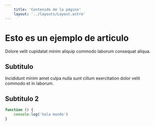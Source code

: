 ```yaml
---
    title: 'Contenido de la página'
    layout: '../layouts/Layout.astro'
---
```

# Esto es un ejemplo de articulo

Dolore velit cupidatat minim aliquip commodo laborum consequat aliqua.

## Subtitulo

Incididunt minim amet culpa nulla sunt cillum exercitation dolor velit commodo et in laborum.

## Subtitulo 2
```javascript
function () {
    console.log('hola mundo')
}
```